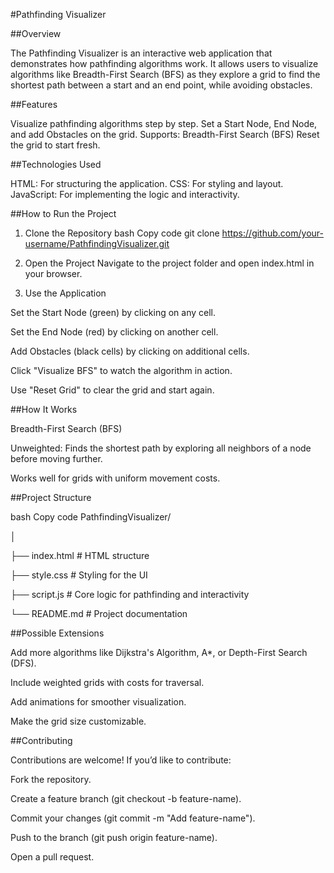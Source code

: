 #Pathfinding Visualizer

##Overview

The Pathfinding Visualizer is an interactive web application that demonstrates how pathfinding algorithms work. It allows users to visualize algorithms like Breadth-First Search (BFS) as they explore a grid to find the shortest path between a start and an end point, while avoiding obstacles.

##Features

Visualize pathfinding algorithms step by step.
Set a Start Node, End Node, and add Obstacles on the grid.
Supports:
Breadth-First Search (BFS)
Reset the grid to start fresh.

##Technologies Used

HTML: For structuring the application.
CSS: For styling and layout.
JavaScript: For implementing the logic and interactivity.

##How to Run the Project

1. Clone the Repository
bash
Copy code
git clone https://github.com/your-username/PathfindingVisualizer.git

3. Open the Project
Navigate to the project folder and open index.html in your browser.

5. Use the Application

Set the Start Node (green) by clicking on any cell.

Set the End Node (red) by clicking on another cell.

Add Obstacles (black cells) by clicking on additional cells.

Click "Visualize BFS" to watch the algorithm in action.

Use "Reset Grid" to clear the grid and start again.

##How It Works

Breadth-First Search (BFS)

Unweighted: Finds the shortest path by exploring all neighbors of a node before moving further.

Works well for grids with uniform movement costs.

##Project Structure

bash
Copy code
PathfindingVisualizer/

│

├── index.html                               # HTML structure

├── style.css                                # Styling for the UI

├── script.js                                # Core logic for pathfinding and interactivity

└── README.md                                # Project documentation

##Possible Extensions

Add more algorithms like Dijkstra's Algorithm, A*, or Depth-First Search (DFS). 

Include weighted grids with costs for traversal.

Add animations for smoother visualization.

Make the grid size customizable.


##Contributing

Contributions are welcome! If you’d like to contribute:

Fork the repository.

Create a feature branch (git checkout -b feature-name).

Commit your changes (git commit -m "Add feature-name").

Push to the branch (git push origin feature-name).

Open a pull request.

